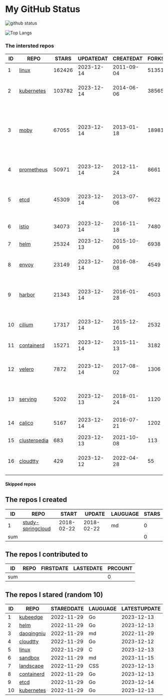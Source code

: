 # My GitHub Status

<img src="https://github-readme-stats-1.yihong0618.vercel.app/api?username=daoqingniu&show_icons=true&&&hide_title=true&count_private=true" alt="github status" />

![Top Langs](https://github-readme-stats-1.yihong0618.vercel.app/api/top-langs/?username=daoqingniu&layout=compact)

<!--START_SECTION:github_repos-->
### The intersted repos
| ID |                              REPO                               | STARS  | UPDATEDAT  | CREATEDAT  | FORKSCOUNT |                                                DESCRIPTIONS                                                |
|----|-----------------------------------------------------------------|--------|------------|------------|------------|------------------------------------------------------------------------------------------------------------|
|  1 | [linux](https://github.com/torvalds/linux)                      | 162426 | 2023-12-14 | 2011-09-04 |      51351 | Linux kernel source tree                                                                                   |
|  2 | [kubernetes](https://github.com/kubernetes/kubernetes)          | 103782 | 2023-12-14 | 2014-06-06 |      38565 | Production-Grade Container Scheduling and Management                                                       |
|  3 | [moby](https://github.com/moby/moby)                            |  67055 | 2023-12-14 | 2013-01-18 |      18981 | The Moby Project - a collaborative project for the container ecosystem to assemble container-based systems |
|  4 | [prometheus](https://github.com/prometheus/prometheus)          |  50971 | 2023-12-14 | 2012-11-24 |       8661 | The Prometheus monitoring system and time series database.                                                 |
|  5 | [etcd](https://github.com/etcd-io/etcd)                         |  45309 | 2023-12-14 | 2013-07-06 |       9622 | Distributed reliable key-value store for the most critical data of a distributed system                    |
|  6 | [istio](https://github.com/istio/istio)                         |  34073 | 2023-12-14 | 2016-11-18 |       7480 | Connect, secure, control, and observe services.                                                            |
|  7 | [helm](https://github.com/helm/helm)                            |  25324 | 2023-12-13 | 2015-10-06 |       6938 | The Kubernetes Package Manager                                                                             |
|  8 | [envoy](https://github.com/envoyproxy/envoy)                    |  23149 | 2023-12-14 | 2016-08-08 |       4549 | Cloud-native high-performance edge/middle/service proxy                                                    |
|  9 | [harbor](https://github.com/goharbor/harbor)                    |  21343 | 2023-12-14 | 2016-01-28 |       4503 | An open source trusted cloud native registry project that stores, signs, and scans content.                |
| 10 | [cilium](https://github.com/cilium/cilium)                      |  17317 | 2023-12-14 | 2015-12-16 |       2532 | eBPF-based Networking, Security, and Observability                                                         |
| 11 | [containerd](https://github.com/containerd/containerd)          |  15271 | 2023-12-14 | 2015-11-13 |       3182 | An open and reliable container runtime                                                                     |
| 12 | [velero](https://github.com/vmware-tanzu/velero)                |   7872 | 2023-12-14 | 2017-08-02 |       1306 | Backup and migrate Kubernetes applications and their persistent volumes                                    |
| 13 | [serving](https://github.com/knative/serving)                   |   5202 | 2023-12-13 | 2018-01-24 |       1120 | Kubernetes-based, scale-to-zero, request-driven compute                                                    |
| 14 | [calico](https://github.com/projectcalico/calico)               |   5167 | 2023-12-14 | 2016-07-21 |       1202 | Cloud native networking and network security                                                               |
| 15 | [clusterpedia](https://github.com/clusterpedia-io/clusterpedia) |    683 | 2023-12-13 | 2021-10-08 |        113 | The Encyclopedia of Kubernetes clusters                                                                    |
| 16 | [cloudtty](https://github.com/cloudtty/cloudtty)                |    429 | 2023-12-12 | 2022-04-28 |         55 | A Friendly Kubernetes CloudShell (Web Terminal) !                                                          |



#### Skipped repos
<!--END_SECTION:github_repos-->

<!--START_SECTION:my_github-->
## The repos I created
| ID  |                                 REPO                                 |   START    |   UPDATE   | LAUGUAGE | STARS |
|-----|----------------------------------------------------------------------|------------|------------|----------|-------|
|   1 | [study-springcloud](https://github.com/daoqingniu/study-springcloud) | 2018-02-22 | 2018-02-22 | md       |     0 |
| sum |                                                                      |            |            |          |     0 |

## The repos I contributed to
| ID  | REPO | FIRSTDATE | LASTEDATE | PRCOUNT |
|-----|------|-----------|-----------|---------|
| sum |      |           |           |       0 |

## The repos I stared (random 10)
| ID |                          REPO                          | STAREDDATE | LAUGUAGE | LATESTUPDATE |
|----|--------------------------------------------------------|------------|----------|--------------|
|  1 | [kubeedge](https://github.com/kubeedge/kubeedge)       | 2022-11-29 | Go       | 2023-12-13   |
|  2 | [helm](https://github.com/helm/helm)                   | 2022-11-29 | Go       | 2023-12-13   |
|  3 | [daoqingniu](https://github.com/daoqingniu/daoqingniu) | 2022-11-29 | md       | 2022-11-29   |
|  4 | [cloudtty](https://github.com/cloudtty/cloudtty)       | 2022-11-29 | Go       | 2023-12-12   |
|  5 | [linux](https://github.com/torvalds/linux)             | 2022-11-29 | C        | 2023-12-13   |
|  6 | [sandbox](https://github.com/cncf/sandbox)             | 2022-11-29 | md       | 2023-11-15   |
|  7 | [landscape](https://github.com/cncf/landscape)         | 2022-11-29 | CSS      | 2023-12-13   |
|  8 | [containerd](https://github.com/containerd/containerd) | 2022-11-29 | Go       | 2023-12-13   |
|  9 | [etcd](https://github.com/etcd-io/etcd)                | 2022-11-29 | Go       | 2023-12-14   |
| 10 | [kubernetes](https://github.com/kubernetes/kubernetes) | 2022-11-29 | Go       | 2023-12-13   |

<!--END_SECTION:my_github-->
